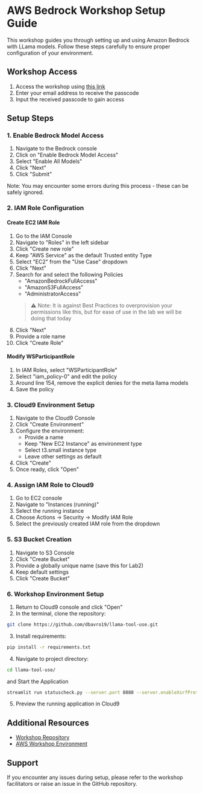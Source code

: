 # AWS Bedrock Workshop Setup Guide

This workshop guides you through setting up and using Amazon Bedrock with LLama models. Follow these steps carefully to ensure proper configuration of your environment.


## Workshop Access

1. Access the workshop using [this link](https://catalog.us-east-1.prod.workshops.aws/join?access-code=e9bf-0c510a-75)
2. Enter your email address to receive the passcode
3. Input the received passcode to gain access

## Setup Steps

### 1. Enable Bedrock Model Access

1. Navigate to the Bedrock console
2. Click on "Enable Bedrock Model Access"
3. Select "Enable All Models"
4. Click "Next"
5. Click "Submit"

Note: You may encounter some errors during this process - these can be safely ignored.

### 2. IAM Role Configuration

#### Create EC2 IAM Role

1. Go to the IAM Console
2. Navigate to "Roles" in the left sidebar
3. Click "Create new role"
4. Keep "AWS Service" as the default Trusted entity Type
5. Select "EC2" from the "Use Case" dropdown
6. Click "Next"
7. Search for and select the following Policies
   - "AmazonBedrockFullAccess"
   - "AmazonS3FullAccess"
   - "AdministratorAccess"
   > ⚠️ Note: It is against Best Practices to overprovision your permissions like this, but for ease of use in the lab we will be doing that today
8. Click "Next"
9. Provide a role name
10. Click "Create Role"


#### Modify WSParticipantRole

1. In IAM Roles, select "WSParticipantRole"
2. Select "iam_policy-0" and edit the policy
3. Around line 154, remove the explicit denies for the meta llama models
4. Save the policy

### 3. Cloud9 Environment Setup

1. Navigate to the Cloud9 Console
2. Click "Create Environment"
3. Configure the environment:
   - Provide a name
   - Keep "New EC2 Instance" as environment type
   - Select t3.small instance type
   - Leave other settings as default
4. Click "Create"
5. Once ready, click "Open"

### 4. Assign IAM Role to Cloud9

1. Go to EC2 console
2. Navigate to "Instances (running)"
3. Select the running instance
4. Choose Actions → Security → Modify IAM Role
5. Select the previously created IAM role from the dropdown

### 5. S3 Bucket Creation

1. Navigate to S3 Console
2. Click "Create Bucket"
3. Provide a globally unique name (save this for Lab2)
4. Keep default settings
5. Click "Create Bucket"

### 6. Workshop Environment Setup

1. Return to Cloud9 console and click "Open"
2. In the terminal, clone the repository:
```bash
git clone https://github.com/dbavro19/llama-tool-use.git
```

3. Install requirements:
```bash
pip install -r requirements.txt
```

4. Navigate to project directory:
```bash
cd llama-tool-use/
```
and Start the Application
```bash
streamlit run statuscheck.py --server.port 8080 --server.enableXsrfProtection=False
```

5. Preview the running application in Cloud9

## Additional Resources

- [Workshop Repository](https://github.com/dbavro19/llama-tool-use)
- [AWS Workshop Environment](https://catalog.us-east-1.prod.workshops.aws/join?access-code=e9bf-0c510a-75)

## Support

If you encounter any issues during setup, please refer to the workshop facilitators or raise an issue in the GitHub repository.
